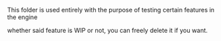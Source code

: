 This folder is used entirely with the purpose of testing certain features in the engine

whether said feature is WIP or not, you can freely delete it if you want.
